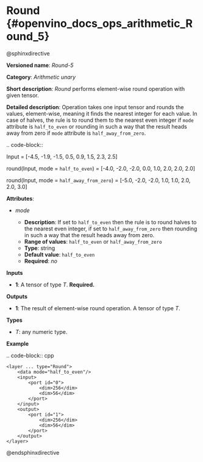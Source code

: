# Round {#openvino_docs_ops_arithmetic_Round_5}

@sphinxdirective

**Versioned name**: *Round-5*

**Category**: *Arithmetic unary*

**Short description**: *Round* performs element-wise round operation with given tensor.

**Detailed description**: Operation takes one input tensor and rounds the values, element-wise, meaning it finds the nearest integer for each value. In case of halves, the rule is to round them to the nearest even integer if ``mode`` attribute is ``half_to_even`` or rounding in such a way that the result heads away from zero if ``mode`` attribute is ``half_away_from_zero``.

.. code-block::

  Input = [-4.5, -1.9, -1.5, 0.5, 0.9, 1.5, 2.3, 2.5]

  round(Input, mode = `half_to_even`) = [-4.0, -2.0, -2.0, 0.0, 1.0, 2.0, 2.0, 2.0]

  round(Input, mode = `half_away_from_zero`) = [-5.0, -2.0, -2.0, 1.0, 1.0, 2.0, 2.0, 3.0]

**Attributes**:

* *mode*

  * **Description**:  If set to ``half_to_even`` then the rule is to round halves to the nearest even integer, if set to ``half_away_from_zero`` then rounding in such a way that the result heads away from zero.
  * **Range of values**: ``half_to_even`` or ``half_away_from_zero``
  * **Type**: string
  * **Default value**: ``half_to_even``
  * **Required**: *no*

**Inputs**

* **1**: A tensor of type *T*. **Required.**

**Outputs**

* **1**: The result of element-wise round operation. A tensor of type *T*.

**Types**

* *T*: any numeric type.

**Example**

.. code-block:: cpp 

    <layer ... type="Round">
        <data mode="half_to_even"/>
        <input>
            <port id="0">
                <dim>256</dim>
                <dim>56</dim>
            </port>
        </input>
        <output>
            <port id="1">
                <dim>256</dim>
                <dim>56</dim>
            </port>
        </output>
    </layer>

@endsphinxdirective
